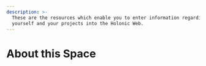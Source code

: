 ```yaml
---
description: >-
  These are the resources which enable you to enter information regarding
  yourself and your projects into the Holonic Web.
---
```


# About this Space

